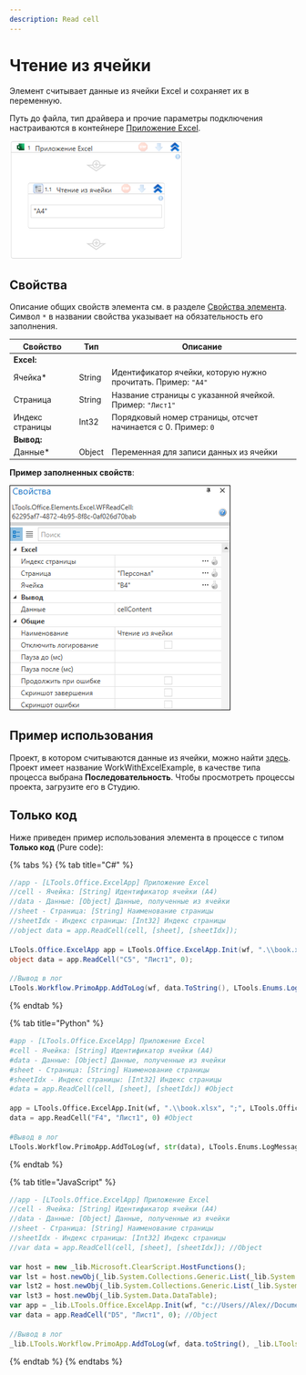 ```yaml
---
description: Read cell
---
```


# Чтение из ячейки

Элемент считывает данные из ячейки Excel и сохраняет их в переменную. 

Путь до файла, тип драйвера и прочие параметры подключения настраиваются в контейнере [Приложение Excel](https://docs.primo-rpa.ru/primo-rpa/g_elements/el_basic/els_excel/el_excel_app).

![](<../../../.gitbook/assets1/WFReadCell.png>)

## Свойства
Описание общих свойств элемента см. в разделе [Свойства элемента](https://docs.primo-rpa.ru/primo-rpa/primo-studio/process/elements#svoistva-elementa).\
Символ `*` в названии свойства указывает на обязательность его заполнения.

| Свойство             | Тип                   | Описание                         |
| -------------------- | --------------------- | -------------------------------- |
| **Excel:**  | |  |
| Ячейка\*             | String   | Идентификатор ячейки, которую нужно прочитать. Пример: `"A4"` |
| Страница             | String   | Название страницы с указанной ячейкой. Пример: `"Лист1"`      |
| Индекс страницы      | Int32    | Порядковый номер страницы, отсчет начинается с 0. Пример: `0` |
| **Вывод:**  | |  |
| Данные\*             | Object   | Переменная для записи данных из ячейки                        |

**Пример заполненных свойств**:

![](<../../../.gitbook/assets/excel-read-cell2.png>)


## Пример использования
Проект, в котором считываются данные из ячейки, можно найти [здесь](https://github.com/PrimoRPA/Learning/tree/master/WorkWithExcelExample). Проект имеет название WorkWithExcelExample, в качестве типа процесса выбрана **Последовательность**. Чтобы просмотреть процессы проекта, загрузите его в Студию.


## Только код
Ниже приведен пример использования элемента в процессе с типом **Только код** (Pure code):
  
{% tabs %}
{% tab title="C#" %}
```csharp
//app - [LTools.Office.ExcelApp] Приложение Excel
//cell - Ячейка: [String] Идентификатор ячейки (A4)
//data - Данные: [Object] Данные, полученные из ячейки
//sheet - Страница: [String] Наименование страницы
//sheetIdx - Индекс страницы: [Int32] Индекс страницы
//object data = app.ReadCell(cell, [sheet], [sheetIdx]);

LTools.Office.ExcelApp app = LTools.Office.ExcelApp.Init(wf, ".\\book.xlsx", ";", LTools.Office.Model.InteropTypes.DX);
object data = app.ReadCell("C5", "Лист1", 0);
		
//Вывод в лог
LTools.Workflow.PrimoApp.AddToLog(wf, data.ToString(), LTools.Enums.LogMessageType.Info);
```
{% endtab %}

{% tab title="Python" %}
```python
#app - [LTools.Office.ExcelApp] Приложение Excel
#cell - Ячейка: [String] Идентификатор ячейки (A4)
#data - Данные: [Object] Данные, полученные из ячейки
#sheet - Страница: [String] Наименование страницы
#sheetIdx - Индекс страницы: [Int32] Индекс страницы
#data = app.ReadCell(cell, [sheet], [sheetIdx]) #Object

app = LTools.Office.ExcelApp.Init(wf, ".\\book.xlsx", ";", LTools.Office.Model.InteropTypes.DX)
data = app.ReadCell("F4", "Лист1", 0) #Object
		
#Вывод в лог
LTools.Workflow.PrimoApp.AddToLog(wf, str(data), LTools.Enums.LogMessageType.Info)
```
{% endtab %}

{% tab title="JavaScript" %}
```javascript
//app - [LTools.Office.ExcelApp] Приложение Excel
//cell - Ячейка: [String] Идентификатор ячейки (A4)
//data - Данные: [Object] Данные, полученные из ячейки
//sheet - Страница: [String] Наименование страницы
//sheetIdx - Индекс страницы: [Int32] Индекс страницы
//var data = app.ReadCell(cell, [sheet], [sheetIdx]); //Object

var host = new _lib.Microsoft.ClearScript.HostFunctions();
var lst = host.newObj(_lib.System.Collections.Generic.List(_lib.System.Collections.Generic.List(_lib.System.String)));
var lst2 = host.newObj(_lib.System.Collections.Generic.List(_lib.System.Collections.Generic.List(_lib.LTools.Office.Model.ExcelCellInfo)));
var lst3 = host.newObj(_lib.System.Data.DataTable);
var app = _lib.LTools.Office.ExcelApp.Init(wf, "c://Users//Alex//Documents//Primo//LearningPureCode//book.xlsx", ";", _lib.LTools.Office.Model.InteropTypes.DX);	
var data = app.ReadCell("D5", "Лист1", 0); //Object
		
//Вывод в лог
_lib.LTools.Workflow.PrimoApp.AddToLog(wf, data.toString(), _lib.LTools.Enums.LogMessageType.Info);
```
{% endtab %}
{% endtabs %}








